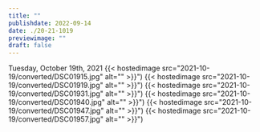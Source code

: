 ```yaml
---
title: ""
publishdate: 2022-09-14
date: ./20-21-1019
previewimage: ""
draft: false
---
```


Tuesday, October 19th, 2021
{{< hostedimage src="2021-10-19/converted/DSC01915.jpg" alt="" >}}")
{{< hostedimage src="2021-10-19/converted/DSC01919.jpg" alt="" >}}")
{{< hostedimage src="2021-10-19/converted/DSC01931.jpg" alt="" >}}")
{{< hostedimage src="2021-10-19/converted/DSC01940.jpg" alt="" >}}")
{{< hostedimage src="2021-10-19/converted/DSC01947.jpg" alt="" >}}")
{{< hostedimage src="2021-10-19/converted/DSC01957.jpg" alt="" >}}")

